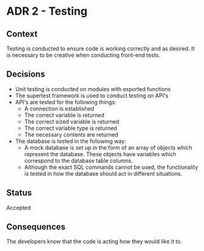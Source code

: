 # ADR 2 - Testing

## Context

Testing is conducted to ensure code is working correctly and as desired. It is necessary to be creative when conducting front-end tests.

## Decisions
- Unit testing is conducted on modules with exported functions
- The supertest framework is used to conduct testing on API's
- API's are tested for the following things:
    - A connection is established
    - The correct variable is returned
    - The correct sized variable is returned 
    - The correct variable type is returned
    - The necessary contents are returned
- The database is tested in the following way:
    - A mock database is set up in the form of an array of objects which represent the database. These objects have variables which correspond to the database table columns.
    - Although the exact SQL commands cannot be used, the functionality is tested in how the database should act in different situations.

## Status
Accepted

## Consequences

The developers know that the code is acting how they would like it to.
